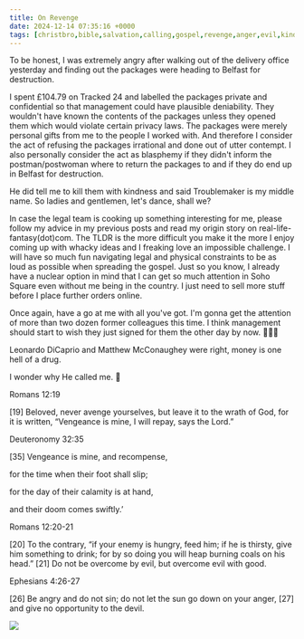 ```yaml
---
title: On Revenge
date: 2024-12-14 07:35:16 +0000
tags: [christbro,bible,salvation,calling,gospel,revenge,anger,evil,kindness]     # TAG names should always be lowercase
---
```


To be honest, I was extremely angry after walking out of the delivery office yesterday and finding out the packages were heading to Belfast for destruction.

I spent £104.79 on Tracked 24 and labelled the packages private and confidential so that management could have plausible deniability. They wouldn't have known the contents of the packages unless they opened them which would violate certain privacy laws. The packages were merely personal gifts from me to the people I worked with. And therefore I consider the act of refusing the packages irrational and done out of utter contempt. I also personally consider the act as blasphemy if they didn't inform the postman/postwoman where to return the packages to and if they do end up in Belfast for destruction.

He did tell me to kill them with kindness and said Troublemaker is my middle name. So ladies and gentlemen, let's dance, shall we?

In case the legal team is cooking up something interesting for me, please follow my advice in my previous posts and read my origin story on real-life-fantasy(dot)com. The TLDR is the more difficult you make it the more I enjoy coming up with whacky ideas and I freaking love an impossible challenge. I will have so much fun navigating legal and physical constraints to be as loud as possible when spreading the gospel. Just so you know, I already have a nuclear option in mind that I can get so much attention in Soho Square even without me being in the country. I just need to sell more stuff before I place further orders online.

Once again, have a go at me with all you've got. I'm gonna get the attention of more than two dozen former colleagues this time. I think management should start to wish they just signed for them the other day by now. 🤔🫣🙈

Leonardo DiCaprio and Matthew McConaughey were right, money is one hell of a drug.

I wonder why He called me. 🤔

Romans 12:19

[19] Beloved, never avenge yourselves, but leave it to the wrath of God, for it is written, “Vengeance is mine, I will repay, says the Lord.”

Deuteronomy 32:35

[35] Vengeance is mine, and recompense,

for the time when their foot shall slip;

for the day of their calamity is at hand,

and their doom comes swiftly.’

Romans 12:20-21

[20] To the contrary, “if your enemy is hungry, feed him; if he is thirsty, give him something to drink; for by so doing you will heap burning coals on his head.” [21] Do not be overcome by evil, but overcome evil with good.

Ephesians 4:26-27

[26] Be angry and do not sin; do not let the sun go down on your anger, [27] and give no opportunity to the devil.

![](/1823f7f62021ee71f681c7efb3e2eb77.jpeg)